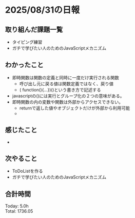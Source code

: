 # 2025/08/31の日報
## 取り組んだ課題一覧
* タイピング練習
* ガチで学びたい人のためのJavaScriptメカニズム
## わかったこと 
* 即時関数は関数の定義と同時に一度だけ実行される関数
  * 呼び出し元に戻る値は関数定義ではなく、戻り値
  * ( function(){...})()という書き方で記述する
* javascriptの()には実行とグループ化の２つの意味がある。
* 即時関数の内の変数や関数は外部からアクセスできない。
  * returnで返した値やオブジェクトだけが外部から利用可能
  *  
## 感じたこと
* 
## 次やること
* ToDoListを作る
* ガチで学びたい人のためのJavaScriptメカニズム
##  合計時間 
Today: 5.0h<br>
Total: 1736.05
